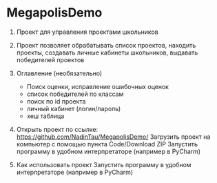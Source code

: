 # MegapolisDemo
1. Проект для управления проектами школьников
2. Проект позволяет обрабатывать список проектов, находить проекты, создавать личные кабинеты школьников, выдавать победителей проектов
 
3. Оглавление (необязательно)
   - Поиск оценки, исправление ошибочных оценок
   - список победителей по классам
   - поиск по id проекта
   - личный кабинет (логин/пароль)
   - хеш таблица
     
4. Открыть проект по ссылке: https://github.com/NadinTau/MegapolisDemo/ Загрузить проект на компьютер с помощью пункта Code/Download ZIP
   Запустить программу в удобном интерпретаторе (например в PyCharm)
   
5. Как использовать проект
   Запустить программу в удобном интерпретаторе (например в PyCharm) 

